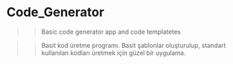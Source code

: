 # Code_Generator
>> Basic code generator app and code templatetes

>> Basit kod üretme programı. Basit şablonlar oluşturulup, standart kullanılan kodları üretmek için güzel bir uygulama. 

